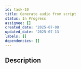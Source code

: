 ```yaml
---
id: task-10
title: Generate audio from script
status: In Progress
assignee: []
created_date: '2025-07-08'
updated_date: '2025-07-13'
labels: []
dependencies: []
---
```


## Description
